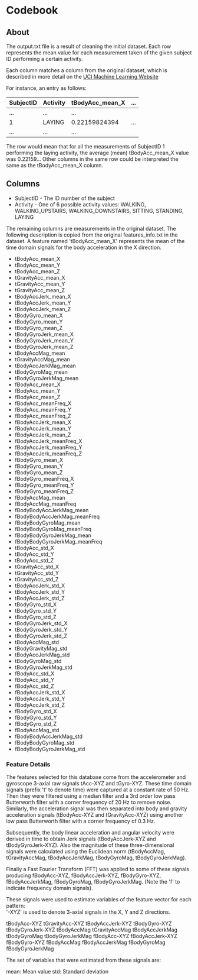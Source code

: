 # Codebook

## About
The output.txt file is a result of cleaning the initial dataset. Each row represents the mean value for each measurement taken of the given subject ID performing a certain activity.

Each column matches a column from the original dataset, which is described in more detail on the [UCI Machine Learning Website](http://archive.ics.uci.edu/ml/datasets/Human+Activity+Recognition+Using+Smartphones#)

For instance, an entry as follows:

| SubjectID | Activity | tBodyAcc\_mean\_X | ... |
|-----------|----------|-----------------|-----|
| ...       | ...      | ...             |     |
| 1         | LAYING   | 0.22159824394   | ... |
| ...       | ...      | ...             |     |

The row would mean that for all the measurements of SubjectID 1 performing the laying activity, the average (mean) tBodyAcc\_mean\_X value was 0.22159... Other columns in the same row could be interpreted the same as the tBodyAcc\_mean\_X column.

## Columns
* SubjectID - The ID number of the subject
* Activity - One of 6 possible activity values: WALKING, WALKING\_UPSTAIRS, WALKING\_DOWNSTAIRS, SITTING, STANDING, LAYING

The remaining columns are measurements in the original dataset. The following description is copied from the original features\_info.txt in the dataset. A feature named 'tBodyAcc\_mean\_X' represents the mean of the time domain signals for the body acceleration in the X direction.

* tBodyAcc\_mean\_X
* tBodyAcc\_mean\_Y
* tBodyAcc\_mean\_Z
* tGravityAcc\_mean\_X
* tGravityAcc\_mean\_Y
* tGravityAcc\_mean\_Z
* tBodyAccJerk\_mean\_X
* tBodyAccJerk\_mean\_Y
* tBodyAccJerk\_mean\_Z
* tBodyGyro\_mean\_X
* tBodyGyro\_mean\_Y
* tBodyGyro\_mean\_Z
* tBodyGyroJerk\_mean\_X
* tBodyGyroJerk\_mean\_Y
* tBodyGyroJerk\_mean\_Z
* tBodyAccMag\_mean
* tGravityAccMag\_mean
* tBodyAccJerkMag\_mean
* tBodyGyroMag\_mean
* tBodyGyroJerkMag\_mean
* fBodyAcc\_mean\_X
* fBodyAcc\_mean\_Y
* fBodyAcc\_mean\_Z
* fBodyAcc\_meanFreq\_X
* fBodyAcc\_meanFreq\_Y
* fBodyAcc\_meanFreq\_Z
* fBodyAccJerk\_mean\_X
* fBodyAccJerk\_mean\_Y
* fBodyAccJerk\_mean\_Z
* fBodyAccJerk\_meanFreq\_X
* fBodyAccJerk\_meanFreq\_Y
* fBodyAccJerk\_meanFreq\_Z
* fBodyGyro\_mean\_X
* fBodyGyro\_mean\_Y
* fBodyGyro\_mean\_Z
* fBodyGyro\_meanFreq\_X
* fBodyGyro\_meanFreq\_Y
* fBodyGyro\_meanFreq\_Z
* fBodyAccMag\_mean
* fBodyAccMag\_meanFreq
* fBodyBodyAccJerkMag\_mean
* fBodyBodyAccJerkMag\_meanFreq
* fBodyBodyGyroMag\_mean
* fBodyBodyGyroMag\_meanFreq
* fBodyBodyGyroJerkMag\_mean
* fBodyBodyGyroJerkMag\_meanFreq
* tBodyAcc\_std\_X
* tBodyAcc\_std\_Y
* tBodyAcc\_std\_Z
* tGravityAcc\_std\_X
* tGravityAcc\_std\_Y
* tGravityAcc\_std\_Z
* tBodyAccJerk\_std\_X
* tBodyAccJerk\_std\_Y
* tBodyAccJerk\_std\_Z
* tBodyGyro\_std\_X
* tBodyGyro\_std\_Y
* tBodyGyro\_std\_Z
* tBodyGyroJerk\_std\_X
* tBodyGyroJerk\_std\_Y
* tBodyGyroJerk\_std\_Z
* tBodyAccMag\_std
* tBodyGravityMag\_std
* tBodyAccJerkMag\_std
* tBodyGyroMag\_std
* tBodyGyroJerkMag\_std
* fBodyAcc\_std\_X
* fBodyAcc\_std\_Y
* fBodyAcc\_std\_Z
* fBodyAccJerk\_std\_X
* fBodyAccJerk\_std\_Y
* fBodyAccJerk\_std\_Z
* fBodyGyro\_std\_X
* fBodyGyro\_std\_Y
* fBodyGyro\_std\_Z
* fBodyAccMag\_std
* fBodyBodyAccJerkMag\_std
* fBodyBodyGyroMag\_std
* fBodyBodyGyroJerkMag\_std




### Feature Details

The features selected for this database come from the accelerometer and gyroscope 3-axial raw signals tAcc-XYZ and tGyro-XYZ. These time domain signals (prefix 't' to denote time) were captured at a constant rate of 50 Hz. Then they were filtered using a median filter and a 3rd order low pass Butterworth filter with a corner frequency of 20 Hz to remove noise. Similarly, the acceleration signal was then separated into body and gravity acceleration signals (tBodyAcc-XYZ and tGravityAcc-XYZ) using another low pass Butterworth filter with a corner frequency of 0.3 Hz. 

Subsequently, the body linear acceleration and angular velocity were derived in time to obtain Jerk signals (tBodyAccJerk-XYZ and tBodyGyroJerk-XYZ). Also the magnitude of these three-dimensional signals were calculated using the Euclidean norm (tBodyAccMag, tGravityAccMag, tBodyAccJerkMag, tBodyGyroMag, tBodyGyroJerkMag). 

Finally a Fast Fourier Transform (FFT) was applied to some of these signals producing fBodyAcc-XYZ, fBodyAccJerk-XYZ, fBodyGyro-XYZ, fBodyAccJerkMag, fBodyGyroMag, fBodyGyroJerkMag. (Note the 'f' to indicate frequency domain signals). 

These signals were used to estimate variables of the feature vector for each pattern:  
'-XYZ' is used to denote 3-axial signals in the X, Y and Z directions.

tBodyAcc-XYZ
tGravityAcc-XYZ
tBodyAccJerk-XYZ
tBodyGyro-XYZ
tBodyGyroJerk-XYZ
tBodyAccMag
tGravityAccMag
tBodyAccJerkMag
tBodyGyroMag
tBodyGyroJerkMag
fBodyAcc-XYZ
fBodyAccJerk-XYZ
fBodyGyro-XYZ
fBodyAccMag
fBodyAccJerkMag
fBodyGyroMag
fBodyGyroJerkMag

The set of variables that were estimated from these signals are: 

mean: Mean value
std: Standard deviation

